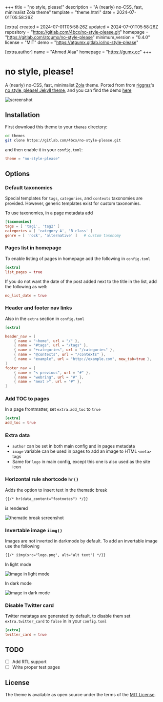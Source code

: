 
+++
title = "no style, please!"
description = "A (nearly) no-CSS, fast, minimalist Zola theme"
template = "theme.html"
date = 2024-07-01T05:58:26Z

[extra]
created = 2024-07-01T05:58:26Z
updated = 2024-07-01T05:58:26Z
repository = "https://gitlab.com/4bcx/no-style-please.git"
homepage = "https://gitlab.com/atgumx/no-style-please"
minimum_version = "0.4.0"
license = "MIT"
demo = "https://atgumx.gitlab.io/no-style-please"

[extra.author]
name = "Ahmed Alaa"
homepage = "https://gumx.cc"
+++        

# no style, please!

A (nearly) no-CSS, fast, minimalist [Zola](https://www.getzola.org/) theme.
Ported from from [riggraz](https://riggraz.dev/)'s [no style, please! Jekyll theme](https://riggraz.dev/no-style-please/), and you can find the demo [here](https://atgumx.gitlab.io/no-style-please/)

![screenshot](./screenshot.png)

## Installation

First download this theme to your `themes` directory:

```bash
cd themes
git clone https://gitlab.com/4bcx/no-style-please.git
```

and then enable it in your `config.toml`:

```toml
theme = "no-style-please"
```

## Options

### Default taxonomies

Special templates for `tags`, `categories`, and `contexts` taxonomies are provided. However, generic templates exist for custom taxonomies.

To use taxonomies, in a page metadata add

```toml
[taxonomies]
tags = [ 'tag1', 'tag2' ]
categories = [ 'category A', 'B class' ]
genre = [ 'rock', 'alternative' ]   # custom taxonomy
```

### Pages list in homepage

To enable listing of pages in homepage add the following in `config.toml`

```toml
[extra]
list_pages = true
```

If you do not want the date of the post added next to the title in the list, add the following as well:

```toml
no_list_date = true
```

### Header and footer nav links

Also in the `extra` section in `config.toml`

```toml
[extra]

header_nav = [
    { name = "~home", url = "/" },
    { name = "#tags", url = "/tags" },
    { name = "+categories", url = "/categories" },
    { name = "@contexts", url = "/contexts" },
    { name = "example", url = "http://example.com", new_tab=true },
]
footer_nav = [
    { name = "< previous", url = "#" },
    { name = "webring", url = "#" },
    { name = "next >", url = "#" },
]
```

### Add TOC to pages

In a page frontmatter, set `extra.add_toc` to `true`

```toml
[extra]
add_toc = true
```

### Extra data

- `author` can be set in both main config and in pages metadata
- `image` variable can be used in pages to add an image to HTML `<meta>` tags
- Same for `logo` in main config, except this one is also used as the site icon

### Horizontal rule shortcode `hr()`

Adds the option to insert text in the thematic break

```html
{{/* hr(data_content="footnotes") */}}
```

is rendered

![thematic break screenshot](./hr_footnotes.png)

### Invertable image `iimg()`

Images are not inverted in darkmode by default. To add an invertable image use the following

```html
{{/* iimg(src="logo.png", alt="alt text") */}}
```

In light mode

![image in light mode](./iimg_light.png)

In dark mode

![image in dark mode](./iimg_dark.png)

### Disable Twitter card

Twitter metatags are generated by default, to disable them set `extra.twitter_card` to `false` in in your `config.toml`

```toml
[extra]
twitter_card = true
```

## TODO

- [ ] Add RTL support
- [ ] Write proper test pages

## License

The theme is available as open source under the terms of the [MIT License](https://opensource.org/licenses/MIT).

        